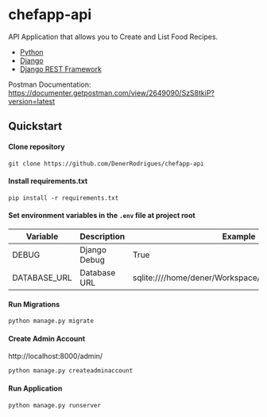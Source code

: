 # chefapp-api
API Application that allows you to Create and List Food Recipes.

* [Python](https://www.python.org)
* [Django](https://www.djangoproject.com)
* [Django REST Framework](https://www.django-rest-framework.org)

Postman Documentation: https://documenter.getpostman.com/view/2649090/SzS8tkiP?version=latest

Quickstart
----------

#### Clone repository
```shell
git clone https://github.com/DenerRodrigues/chefapp-api
```

#### Install requirements.txt

```shell
pip install -r requirements.txt
```

#### Set environment variables in the `.env` file at project root

Variable     | Description     | Example
-------------|---------------- |--------------------------------------------------------
DEBUG        | Django Debug    | True
DATABASE_URL | Database URL    | sqlite:////home/dener/Workspace/chefapp/api/db.sqlite3


#### Run Migrations
```shell
python manage.py migrate
```

#### Create Admin Account
http://localhost:8000/admin/

```shell
python manage.py createadminaccount
```

#### Run Application
```shell
python manage.py runserver
```
